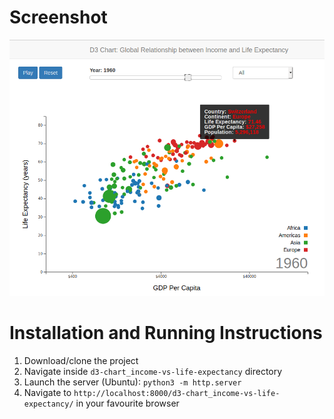 # Screenshot

![alt text](https://github.com/alexsmartens/d3-chart_income-vs-life-expectancy/blob/master/ScreenshotChart.png)


# Installation and Running Instructions 

1) Download/clone the project
2) Navigate inside `d3-chart_income-vs-life-expectancy` directory
3) Launch the server (Ubuntu): `python3 -m http.server`
4) Navigate to `http://localhost:8000/d3-chart_income-vs-life-expectancy/` in your favourite browser
